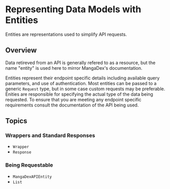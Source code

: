 # Representing Data Models with Entities

Entities are representations used to simplify API requests.

## Overview

Data retireved from an API is generally refered to as a resource, but the name "entity" is used here to mirror MangaDex's documentation. 

Entities represent their endpoint specific details including available query parameters, and use of authentication. Most entities can be passed to a generic ``Request`` type, but in some case custom requests may be preferable. Enities are responsible for specifying the actual type of the data being requested. To ensure that you are meeting any endpoint specific requirements consult the documentation of the API being used.

## Topics

### Wrappers and Standard Responses

- ``Wrapper``
- ``Response``

### Being Requestable

- ``MangaDexAPIEntity``
- ``List``

